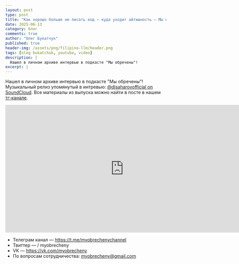 ```yaml
---
layout: post
type: post
title: "Как хорошо больше не писать код — куда уходит айтишность — Мы обречены"
date: 2025-06-13
category: блог
comments: true
author: "Олег Букатчук"
published: true
header-img: /assets/png/filipino-llm/header.png
tags: [oleg bukatchuk, youtube, video]
description: |
  Нашел в личном архиве интервью в подкасте "Мы обречены"!
excerpt: |
---
```


<span class="firstcharacter">Н</span>ашел в личном архиве интервью в подкасте "Мы обречены"! Музыкальный релиз упомянутый в интревью: [@djsaharovofficial on SoundCloud](https://soundcloud.com/djsaharovofficial). Все материалы из выпуска можно найти в посте в нашем [тг-канале](https://t.me/myobrechenychannel).

<iframe width="740" height="400" src="https://www.youtube.com/embed/UruvjXoRFZw?si=-HoUs6KghSjXs8wg&amp;start=558" title="YouTube video player" frameborder="0" allow="accelerometer; autoplay; clipboard-write; encrypted-media; gyroscope; picture-in-picture; web-share" referrerpolicy="strict-origin-when-cross-origin" allowfullscreen></iframe>

<br>

* Телеграм канал — https://t.me/myobrechenychannel
* Твиттер —   / myobrecheny  
* VK — https://vk.com/myobrecheny
* По вопросам сотрудничества: myobrecheny@gmail.com